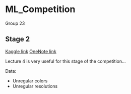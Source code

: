 # ML_Competition
Group 23 

## Stage 2
[Kaggle link](https://www.kaggle.com/c/traffic-sign-classification-2020-stage2)  [OneNote link](https://www.office.com/launch/onenote)

Lecture 4 is very useful for this stage of the competition...

Data:
* Unregular colors
* Unregular resolutions
